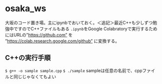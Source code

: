 # osaka_ws
大坂のコード置き場。主にipynbでおいておく。＜追記＞最近C++も少しずつ勉強中ですのでC++ファイルもある
`.ipynb`をGoogle Colabratoryで実行するためにはURLの”https://github.com” を ”https://colab.research.google.com/github” に変換する。
## C++の実行手順<br>
`$ g++ -o sample sample.cpp`
`$ ./sample`
sampleは任意の名前で、cppファイルと同じじゃなくてもよい
